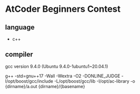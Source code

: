 # AtCoder Beginners Contest

## language
- c++

## compiler
gcc version 9.4.0 (Ubuntu 9.4.0-1ubuntu1~20.04.1)

g++ -std=gnu++17 -Wall -Wextra -O2 -DONLINE_JUDGE -I/opt/boost/gcc/include -L/opt/boost/gcc/lib -I/opt/ac-library -o {dirname}/a.out {dirname}/{basename}
